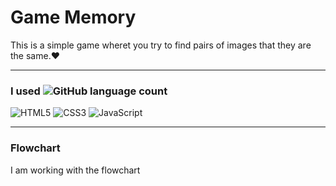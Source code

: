 # Game Memory

This is a simple game wheret you try to find pairs of images that they are the same.&hearts;


------------
### I used ![GitHub language count](https://img.shields.io/github/languages/count/marcogeofis/game_memorama)
![HTML5](https://img.shields.io/badge/-HTML5-000000?style=flat&logo=html5)
![CSS3](https://img.shields.io/badge/-CSS3-%231572B6?style=flat-square&logo=css3)
![JavaScript](https://img.shields.io/badge/-JavaScript-000000?style=flat&logo=javascript)


------------
### Flowchart

I am working with the flowchart
